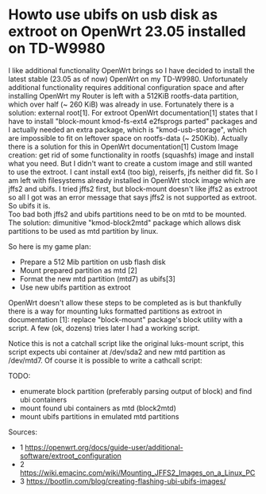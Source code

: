 # Howto use ubifs on usb disk as extroot on OpenWrt 23.05 installed on TD-W9980

I like additional functionality OpenWrt brings so I have decided to install the latest stable (23.05 as of now) OpenWrt on my TD-W9980. Unfortunately additional functionality requires additional configuration space and after installing OpenWrt my Router is left with a 512KiB rootfs-data partition, which over half (~ 260 KiB) was already in use. Fortunately there is a solution: external root[1]. For extroot OpenWrt documentation[1] states that I have to install "block-mount kmod-fs-ext4 e2fsprogs parted" packages and I actually needed an extra package, which is "kmod-usb-storage", which are impossible to fit on leftover space on rootfs-data (~ 250Kib). Actually there is a solution for this in OpenWrt documentation[1] Custom Image creation: get rid of some functionality in rootfs (squashfs) image and install what you need. But I didn't want to create a custom image and still wanted to use the extroot.
I cant install ext4 (too big), reiserfs, jfs neither did fit. So I am left with filesystems already installed in OpenWrt stock image which are jffs2 and ubifs. I tried jffs2 first, but block-mount doesn't like jffs2 as extroot so all I got was an error message that says jffs2 is not supported as extroot. So ubifs it is.  
Too bad both jffs2 and ubifs partitions need to be on mtd to be mounted. The solution: dimunitive "kmod-block2mtd" package which allows disk partitions to be used as mtd partition by linux.

So here is my game plan:
- Prepare a 512 Mib partition on usb flash disk
- Mount prepared partition as mtd [2]
- Format the new mtd partition (mtd7) as ubifs[3]
- Use new ubifs partition as extroot

OpenWrt doesn't allow these steps to be completed as is but thankfully there is a way for mounting luks formatted partitions as extroot in documentation [1]: replace "block-mount" package's block utility with a script. A few (ok, dozens) tries later I had a working script.

Notice this is not a catchall script like the original luks-mount script, this script expects ubi container at /dev/sda2 and new mtd partition as /dev/mtd7. Of course it is possible to write a cathcall script:

TODO:
- enumerate block partition (preferably parsing output of block) and find ubi containers
- mount found ubi containers as mtd (block2mtd)
- mount ubifs partitions in emulated mtd partitions

Sources:
- 1 https://openwrt.org/docs/guide-user/additional-software/extroot_configuration
- 2 https://wiki.emacinc.com/wiki/Mounting_JFFS2_Images_on_a_Linux_PC
- 3 https://bootlin.com/blog/creating-flashing-ubi-ubifs-images/
